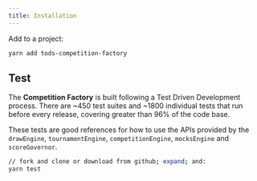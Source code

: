 ```yaml
---
title: Installation
---
```


Add to a project:

```sh
yarn add tods-competition-factory
```

## Test

The **Competition Factory** is built following a Test Driven Development process. There are ~450 test suites and ~1800 individual tests that run before every release, covering greater than 96% of the code base.

These tests are good references for how to use the APIs provided by the `drawEngine`, `tournamentEngine`, `competitionEngine`, `mocksEngine` and `scoreGovernor`.

```sh
// fork and clone or download from github; expand; and:
yarn test
```

